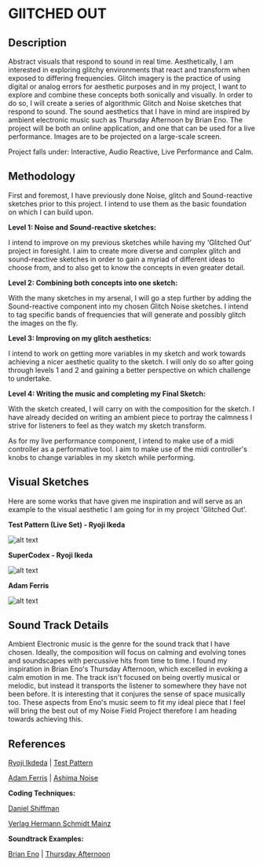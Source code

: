 # **GlITCHED OUT**

## **Description**

Abstract visuals that respond to sound in real time. Aesthetically, I am interested in exploring glitchy environments that react and transform when exposed to differing frequencies. Glitch imagery is the practice of using digital or analog errors for aesthetic purposes and in my project, I want to explore and combine these concepts both sonically and visually. In order to do so, I will create a series of algorithmic Glitch and Noise sketches that respond to sound. The sound aesthetics that I have in mind are inspired by ambient electronic music such as Thursday Afternoon by Brian Eno. The project will be both an online application, and one that can be used for a live performance. Images are to be projected on a large-scale screen.

Project falls under: Interactive, Audio Reactive, Live Performance and Calm.

## **Methodology**

First and foremost, I have previously done Noise, glitch and Sound-reactive sketches prior to this project. I intend to use them as the basic foundation on which I can build upon.

**Level 1: Noise and Sound-reactive sketches:**

I intend to improve on my previous sketches while having my 'Glitched Out' project in foresight. I aim to create more diverse and complex glitch and sound-reactive sketches in order to gain a myriad of different ideas to choose from, and to also get to know the concepts in even greater detail.

**Level 2: Combining both concepts into one sketch:**

With the many sketches in my arsenal, I will go a step further by adding the Sound-reactive component into my chosen Glitch Noise sketches. I intend to tag specific bands of frequencies that will generate and possibly glitch the images on the fly.

**Level 3: Improving on my glitch aesthetics:**

 I intend to work on getting more variables in my sketch and work towards achieving a nicer aesthetic quality to the sketch. I will only do so after going through levels 1 and 2 and gaining a better perspective on which challenge to undertake.

**Level 4: Writing the music and completing my Final Sketch:**

With the sketch created, I will carry on with the composition for the sketch. I have already decided on writing an ambient piece to portray the calmness I strive for listeners to feel as they watch my sketch transform.

As for my live performance component, I intend to make use of a midi controller as a performative tool. I aim to make use of the midi controller's knobs to change variables in my sketch while performing.

## **Visual Sketches**

Here are some works that have given me inspiration and will serve as an example to the visual aesthetic I am going for in my project 'Glitched Out'.


**Test Pattern (Live Set) - Ryoji Ikeda**

![alt text](http://artasiapacific.com/image_columns/0027/9980/img_4712.jpg)

**SuperCodex - Ryoji Ikeda**

![alt text](https://www.residentadvisor.net/images/events/flyer/2015/5/uk-0527-690257-front.jpg)

**Adam Ferris**

![alt text](https://68.media.tumblr.com/e70bd6fcde70ae62d032f1853f53a193/tumblr_mvlyauNiX51qzhwpro1_1280.png)



## **Sound Track Details**

Ambient Electronic music is the genre for the sound track that I have chosen. Ideally, the composition will focus on calming and evolving tones and soundscapes with percussive hits from time to time. I found my inspiration in Brian Eno's Thursday Afternoon, which excelled in evoking a calm emotion in me. The track isn't focused on being overtly musical or melodic, but instead it transports the listener to somewhere they have not been before. It is interesting that it conjures the sense of space musically too. These aspects from Eno's music seem to fit my ideal piece that I feel will bring the best out of my Noise Field Project therefore I am heading towards achieving this.

## **References**



[Ryoji Ikdeda](https://github.com/mvanga) | [Test Pattern ](http://artasiapacific.com/Blog/MathAndMusicRyojiIkedaPerformsTestPatternLiveInLondon)

[Adam Ferris](http://adamferriss.tumblr.com/) | [Ashima Noise](https://vimeo.com/79685509)


**Coding Techniques:**

[Daniel Shiffman](https://www.youtube.com/user/shiffman/playlists)

[Verlag Hermann Schmidt Mainz](http://www.generative-gestaltung.de/)


**Soundtrack Examples:**

[Brian Eno](http://www.brian-eno.net/) | [Thursday Afternoon](https://www.youtube.com/watch?v=ggLTPyRXUKc)
